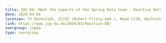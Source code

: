 ```yaml
---
title: JUG DA: Meet the experts of the Spring Data team - Reactive Relational Database Connectivity with R2DBC (Greg Turnquist)
date: 2020-03-04
location: TU Darmstadt, S2|02 (Robert-Piloty-Geb.), Raum C110, Hochschulstr. 10, 64289 Darmstadt
link: https://www.jug-da.de/2020/03/Reactive-DB/
usergroup: jugda
type: usergroup
---
```

